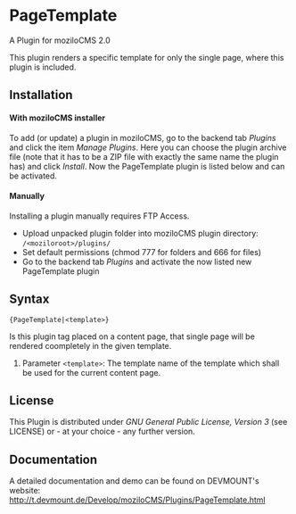 PageTemplate
============

A Plugin for moziloCMS 2.0

This plugin renders a specific template for only the single page, where this plugin is included.

## Installation
#### With moziloCMS installer
To add (or update) a plugin in moziloCMS, go to the backend tab *Plugins* and click the item *Manage Plugins*. Here you can choose the plugin archive file (note that it has to be a ZIP file with exactly the same name the plugin has) and click *Install*. Now the PageTemplate plugin is listed below and can be activated.

#### Manually
Installing a plugin manually requires FTP Access.
- Upload unpacked plugin folder into moziloCMS plugin directory: ```/<moziloroot>/plugins/```
- Set default permissions (chmod 777 for folders and 666 for files)
- Go to the backend tab *Plugins* and activate the now listed new PageTemplate plugin

## Syntax
```
{PageTemplate|<template>}
```
Is this plugin tag placed on a content page, that single page will be rendered coompletely in the given template.

1. Parameter ```<template>```: The template name of the template which shall be used for the current content page.

## License
This Plugin is distributed under *GNU General Public License, Version 3* (see LICENSE) or - at your choice - any further version.

## Documentation
A detailed documentation and demo can be found on DEVMOUNT's website:
http://t.devmount.de/Develop/moziloCMS/Plugins/PageTemplate.html
